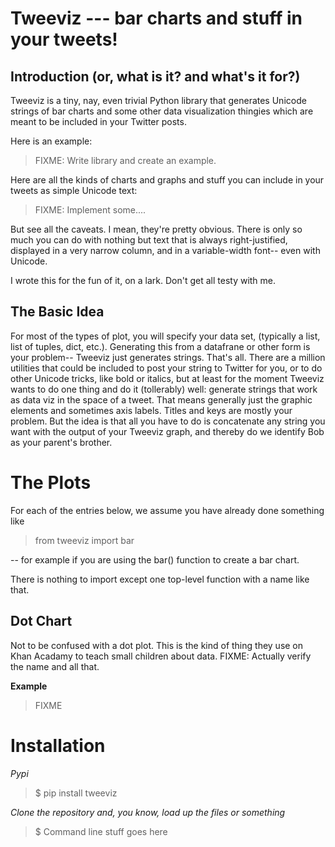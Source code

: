 # Tweeviz --- bar charts and stuff in your tweets!


## Introduction (or, what is it? and what's it for?)

Tweeviz is a tiny, nay, even trivial Python library
that generates Unicode strings of bar charts
and some other data visualization thingies
which are meant to be included in your Twitter posts.

Here is an example:

> FIXME: Write library and create an example.

Here are all the kinds of charts and graphs and stuff
you can include in your tweets as simple Unicode text:

> FIXME: Implement some....

But see all the caveats.
I mean, they're pretty obvious.
There is only so much you can do with nothing but text
that is always right-justified,
displayed in a very narrow column, 
and in a variable-width font--
even with Unicode.

I wrote this for the fun of it,
on a lark. Don't get all testy with me.


## The Basic Idea

For most of the types of plot, you will specify your data set,
(typically a list, list of tuples, dict, etc.).
Generating this from a datafrane or other form is your problem--
Tweeviz just generates strings. That's all.
There are a million utilities that could be included 
to post your string to Twitter for you,
or to do other Unicode tricks,
like bold or italics,
but at least for the moment
Tweeviz wants to do one thing and do it (tollerably) well:
generate strings that work as data viz in the space of a tweet.
That means generally just the graphic elements and sometimes axis labels.
Titles and keys are mostly your problem.
But the idea is that all you have to do is concatenate any string you want 
with the output of your Tweeviz graph,
and thereby do we identify Bob as your parent's brother.


# The Plots

For each of the entries below, we assume you have already done something like

> from tweeviz import bar

-- for example if you are using the bar() function to create a bar chart.

There is nothing to import except one top-level function
with a name like that.


## Dot Chart

Not to be confused with a dot plot.
This is the kind of thing they use on Khan Acadamy
to teach small children about data.
FIXME: Actually verify the name and all that.

**Example**

> FIXME

# Installation

_Pypi_

> $ pip install tweeviz

_Clone the repository and, you know, load up the files or something_

> $ Command line stuff goes here



